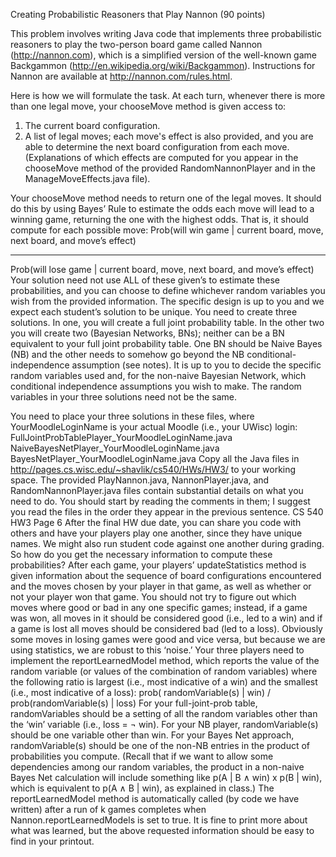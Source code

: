Creating Probabilistic Reasoners that Play Nannon (90 points)

This problem involves writing Java code that implements three probabilistic reasoners to play the
two-person board game called Nannon (http://nannon.com), which is a simplified version of the
well-known game Backgammon (http://en.wikipedia.org/wiki/Backgammon). Instructions for Nannon
are available at http://nannon.com/rules.html.

Here is how we will formulate the task. At each turn, whenever there is more than one legal
move, your chooseMove method is given access to:
1) The current board configuration.
2) A list of legal moves; each move's effect is also provided, and you are able to
determine the next board configuration from each move. (Explanations of which
effects are computed for you appear in the chooseMove method of the provided
RandomNannonPlayer and in the ManageMoveEffects.java file).

Your chooseMove method needs to return one of the legal moves. It should do this by using
Bayes’ Rule to estimate the odds each move will lead to a winning game, returning the one with
the highest odds. That is, it should compute for each possible move:
Prob(will win game | current board, move, next board, and move’s effect)
______________________________________________________________
Prob(will lose game | current board, move, next board, and move’s effect)
Your solution need not use ALL of these given’s to estimate these probabilities, and you can
choose to define whichever random variables you wish from the provided information. The
specific design is up to you and we expect each student’s solution to be unique.
You need to create three solutions. In one, you will create a full joint probability table. In the
other two you will create two (Bayesian Networks, BNs); neither can be a BN equivalent to your
full joint probability table. One BN should be Naive Bayes (NB) and the other needs to somehow
go beyond the NB conditional-independence assumption (see notes). It is up to you to decide the
specific random variables used and, for the non-naive Bayesian Network, which conditional
independence assumptions you wish to make. The random variables in your three solutions need
not be the same.

You need to place your three solutions in these files, where YourMoodleLoginName is your
actual Moodle (i.e., your UWisc) login:
FullJointProbTablePlayer_YourMoodleLoginName.java
NaiveBayesNetPlayer_YourMoodleLoginName.java
BayesNetPlayer_YourMoodleLoginName.java
Copy all the Java files in http://pages.cs.wisc.edu/~shavlik/cs540/HWs/HW3/ to your working space.
The provided PlayNannon.java, NannonPlayer.java, and RandomNannonPlayer.java files
contain substantial details on what you need to do. You should start by reading the comments in
them; I suggest you read the files in the order they appear in the previous sentence. 
CS 540 HW3 Page 6
After the final HW due date, you can share you code with others and have your players play one
another, since they have unique names. We might also run student code against one another
during grading.
So how do you get the necessary information to compute these probabilities? After each game,
your players’ updateStatistics method is given information about the sequence of board
configurations encountered and the moves chosen by your player in that game, as well as
whether or not your player won that game. You should not try to figure out which moves where
good or bad in any one specific games; instead, if a game was won, all moves in it should be
considered good (i.e., led to a win) and if a game is lost all moves should be considered bad (led
to a loss). Obviously some moves in losing games were good and vice versa, but because we are
using statistics, we are robust to this ‘noise.’
Your three players need to implement the reportLearnedModel method, which reports the value
of the random variable (or values of the combination of random variables) where the following
ratio is largest (i.e., most indicative of a win) and the smallest (i.e., most indicative of a loss):
prob( randomVariable(s) | win) / prob(randomVariable(s) | loss)
For your full-joint-prob table, randomVariables should be a setting of all the random variables
other than the ‘win’ variable (i.e., loss = ¬ win). For your NB player, randomVariable(s) should
be one variable other than win. For your Bayes Net approach, randomVariable(s) should be
one of the non-NB entries in the product of probabilities you compute. (Recall that if we want to
allow some dependencies among our random variables, the product in a non-naive Bayes Net
calculation will include something like p(A | B ∧ win) x p(B | win), which is equivalent to
p(A ∧ B | win), as explained in class.)
The reportLearnedModel method is automatically called (by code we have written) after a run of
k games completes when Nannon.reportLearnedModels is set to true.
It is fine to print more about what was learned, but the above requested information should be
easy to find in your printout.
